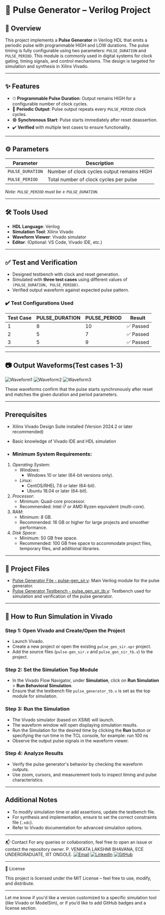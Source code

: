 # 🔁 Pulse Generator – Verilog Project

## 📖 Overview

This project implements a **Pulse Generator** in Verilog HDL that emits a periodic pulse with programmable HIGH and LOW durations. The pulse timing is fully configurable using two parameters: `PULSE_DURATION` and `PULSE_PERIOD`. This module is commonly used in digital systems for clock gating, timing signals, and control mechanisms. The design is targeted for simulation and synthesis in Xilinx Vivado.

---

## ✨ Features

- ⏱ **Programmable Pulse Duration**: Output remains HIGH for a configurable number of clock cycles.
- 🔁 **Periodic Output**: Pulse output repeats every `PULSE_PERIOD` clock cycles.
- 🟢 **Synchronous Start**: Pulse starts immediately after reset deassertion.
- ✔️ **Verified** with multiple test cases to ensure functionality.

---

## ⚙️ Parameters

| Parameter         | Description                                      |
|------------------|--------------------------------------------------|
| `PULSE_DURATION` | Number of clock cycles output remains HIGH       |
| `PULSE_PERIOD`   | Total number of clock cycles per pulse           |

*Note: `PULSE_PERIOD` must be ≥ `PULSE_DURATION`.*

---

## 🛠 Tools Used

- **HDL Language**: Verilog
- **Simulation Tool**: Xilinx Vivado
- **Waveform Viewer**: Vivado simulator
- **Editor**: (Optional: VS Code, Vivado IDE, etc.)

---

## ✅ Test and Verification

- Designed testbench with clock and reset generation.
- Simulated with **three test cases** using different values of `(PULSE_DURATION, PULSE_PERIOD)`.
- Verified output waveform against expected pulse pattern.

### ✔️ Test Configurations Used

| Test Case | PULSE_DURATION | PULSE_PERIOD | Result    |
|-----------|----------------|---------------|-----------|
| 1         | 8              | 10            | ✅ Passed |
| 2         | 5              | 7             | ✅ Passed |
| 3         | 5              | 9             | ✅ Passed |

---

## 📷 Output Waveforms(Test cases 1-3)

![Waveform1](https://github.com/user-attachments/assets/3831daec-47f6-4d21-96db-980c0048b2d8)
![Waveform2](https://github.com/user-attachments/assets/b7ee84b7-3fd6-4544-9793-587391a0f667)
![Waveform3](https://github.com/user-attachments/assets/12b7954f-fe8a-4be3-942d-572e9b412076)

These waveforms confirm that the pulse starts synchronously after reset and matches the given duration and period parameters.

---

 ## Prerequisites
- Xilinx Vivado Design Suite installed (Version 2024.2 or later recommended)
- Basic knowledge of Vivado IDE and HDL simulation

- ### Minimum System Requirements:
1. *Operating System*:
   - *Windows*:
     - Windows 10 or later (64-bit versions only).
   - *Linux*:
     - CentOS/RHEL 7.6 or later (64-bit).
     - Ubuntu 18.04 or later (64-bit).
2. *Processor*:
   - Minimum: Quad-core processor.
   - Recommended: Intel i7 or AMD Ryzen equivalent (multi-core).
3. *RAM*:
   - Minimum: 8 GB.
   - Recommended: 16 GB or higher for large projects and smoother performance.
4. *Disk Space*:
   - Minimum: 50 GB free space.
   - Recommended: 100 GB free space to accommodate project files, temporary files, and additional libraries.

---
 ## 📂 Project Files

- [Pulse Generator File - pulse-gen_sir.v](https://github.com/caprizz08/BHAVANA_8105/blob/main/PULSE%20GENERATOR/pulse-gen_sir): Main Verilog module for the pulse generator.
- [Pulse Generator Testbench - pulse_gen_sir_tb.v](https://github.com/caprizz08/BHAVANA_8105/blob/04dde9301b9ee86ea4ca764a6b74308b12a9142b/PULSE%20GENERATOR/pulse_gen_sir_tb): Testbench used for simulation and verification of the pulse generator.

---
## 🚀 How to Run Simulation in Vivado
### Step 1: Open Vivado and Create/Open the Project
- Launch Vivado.
- Create a new project or open the existing `pulse_gen_sir.xpr` project.
- Add the source files (`pulse-gen_sir.v` and `pulse_gen_sir_tb.v`) to the project.

### Step 2: Set the Simulation Top Module
- In the Vivado Flow Navigator, under **Simulation**, click on **Run Simulation** > **Run Behavioral Simulation**.
- Ensure that the testbench file `pulse_generator_tb.v` is set as the top module for simulation.

### Step 3: Run the Simulation
- The Vivado simulator (based on XSIM) will launch.
- The waveform window will open displaying simulation results.
- Run the Simulation for the desired time by clicking the **Run** button or specifying the run time in the TCL console, for example:
run 100 ns
- Observe the output pulse signals in the waveform viewer.

### Step 4: Analyze Results
- Verify the pulse generator's behavior by checking the waveform outputs.
- Use zoom, cursors, and measurement tools to inspect timing and pulse characteristics.

---
## Additional Notes
- To modify simulation time or add assertions, update the testbench file.
- For synthesis and implementation, ensure to set the correct constraints file (`.xdc`).
- Refer to Vivado documentation for advanced simulation options.

---

📬 Contact
For any queries or collaboration, feel free to open an issue or contact the repository owner.
P. VENKATA LAKSHMI BHAVANA, ECE UNDERGRADUATE, IIIT ONGOLE.
[![Email](https://img.shields.io/badge/Email-bhavanapuckakayala@gmail.com-blue?logo=gmail&logoColor=white)](mailto:bhavanapuckakayala@gmail.com)
[![LinkedIn](https://img.shields.io/badge/LinkedIn-View_Profile-blue?logo=linkedin)](https://surl.li/cftmdh)
[![GitHub](https://img.shields.io/badge/GitHub-caprizz08-181717?logo=github)](https://github.com/caprizz08)

---

📄 License

This project is licensed under the MIT License – feel free to use, modify, and distribute.

---

Let me know if you'd like a version customized to a specific simulation tool (like Vivado or ModelSim), or if you’d like to add GitHub badges and a license section.
